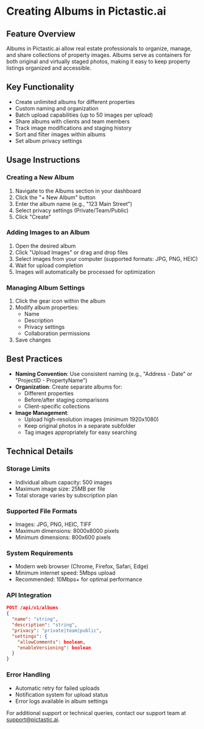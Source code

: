 # Creating Albums in Pictastic.ai

## Feature Overview
Albums in Pictastic.ai allow real estate professionals to organize, manage, and share collections of property images. Albums serve as containers for both original and virtually staged photos, making it easy to keep property listings organized and accessible.

## Key Functionality
- Create unlimited albums for different properties
- Custom naming and organization
- Batch upload capabilities (up to 50 images per upload)
- Share albums with clients and team members
- Track image modifications and staging history
- Sort and filter images within albums
- Set album privacy settings

## Usage Instructions

### Creating a New Album
1. Navigate to the Albums section in your dashboard
2. Click the "+ New Album" button
3. Enter the album name (e.g., "123 Main Street")
4. Select privacy settings (Private/Team/Public)
5. Click "Create"

### Adding Images to an Album
1. Open the desired album
2. Click "Upload Images" or drag and drop files
3. Select images from your computer (supported formats: JPG, PNG, HEIC)
4. Wait for upload completion
5. Images will automatically be processed for optimization

### Managing Album Settings
1. Click the gear icon within the album
2. Modify album properties:
   - Name
   - Description
   - Privacy settings
   - Collaboration permissions
3. Save changes

## Best Practices
- **Naming Convention**: Use consistent naming (e.g., "Address - Date" or "ProjectID - PropertyName")
- **Organization**: Create separate albums for:
  - Different properties
  - Before/after staging comparisons
  - Client-specific collections
- **Image Management**:
  - Upload high-resolution images (minimum 1920x1080)
  - Keep original photos in a separate subfolder
  - Tag images appropriately for easy searching

## Technical Details

### Storage Limits
- Individual album capacity: 500 images
- Maximum image size: 25MB per file
- Total storage varies by subscription plan

### Supported File Formats
- Images: JPG, PNG, HEIC, TIFF
- Maximum dimensions: 8000x8000 pixels
- Minimum dimensions: 800x600 pixels

### System Requirements
- Modern web browser (Chrome, Firefox, Safari, Edge)
- Minimum internet speed: 5Mbps upload
- Recommended: 10Mbps+ for optimal performance

### API Integration
```json
POST /api/v1/albums
{
  "name": "string",
  "description": "string",
  "privacy": "private|team|public",
  "settings": {
    "allowComments": boolean,
    "enableVersioning": boolean
  }
}
```

### Error Handling
- Automatic retry for failed uploads
- Notification system for upload status
- Error logs available in album settings

For additional support or technical queries, contact our support team at support@pictastic.ai.